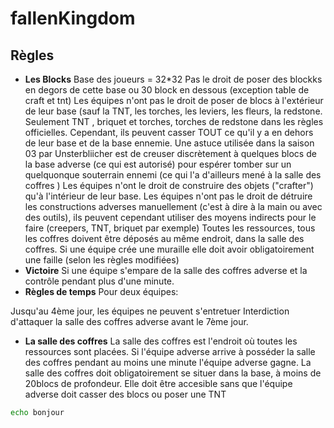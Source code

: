 # fallenKingdom


## Règles 

+ **Les Blocks**
Base des joueurs = 32*32
Pas le droit de poser des blockks en degors de cette base ou 30 block en dessous (exception table de craft et tnt)
Les équipes n'ont pas le droit de poser de blocs à l'extérieur de leur base (sauf la TNT, les torches, les leviers, les fleurs, la redstone. Seulement TNT , briquet et torches, torches de redstone dans les règles officielles.
Cependant, ils peuvent casser TOUT ce qu'il y a en dehors de leur base et de la base ennemie. Une astuce utilisée dans la saison 03 par Unsterbliicher est de creuser discrètement à quelques blocs de la base adverse (ce qui est autorisé) pour espérer tomber sur un quelquonque souterrain ennemi (ce qui l'a d'ailleurs mené à la salle des coffres )
Les équipes n'ont le droit de construire des objets ("crafter") qu'à l'intérieur de leur base.
Les équipes n'ont pas le droit de détruire les constructions adverses manuellement (c'est à dire à la main ou avec des outils), ils peuvent cependant utiliser des moyens indirects pour le faire (creepers, TNT, briquet  par exemple)
Toutes les ressources, tous les coffres doivent être déposés au même endroit, dans la salle des coffres.
Si une équipe crée une muraille elle doit avoir obligatoirement une faille (selon les règles modifiées)
+ **Victoire**
Si une équipe s'empare de la salle des coffres adverse et la contrôle pendant plus d'une minute.
+ **Règles de temps**
Pour deux équipes:

Jusqu'au 4ème jour, les équipes ne peuvent s'entretuer
Interdiction d'attaquer la salle des coffres adverse avant le 7ème jour. 
+ **La salle des coffres**
La salle des coffres est l'endroit où toutes les ressources sont placées. Si l'équipe adverse arrive à posséder la salle des coffres pendant au moins une minute l'équipe adverse gagne. La salle des coffres doit obligatoirement se situer dans la base, à moins de 20blocs de profondeur. Elle doit être accesible sans que l'équipe adverse doit casser des blocs ou poser une TNT


```sh
echo bonjour
```
